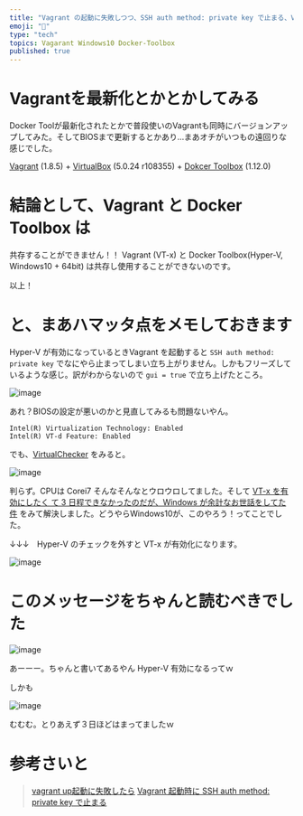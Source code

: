 ```yaml
---
title: "Vagrant の起動に失敗しつつ、SSH auth method: private key で止まる、VT-x にはまる。Windows10ってハマル。"
emoji: "📝"
type: "tech"
topics: Vagarant Windows10 Docker-Toolbox
published: true
---
```


# Vagrantを最新化とかとかしてみる
Docker Toolが最新化されたとかで普段使いのVagrantも同時にバージョンアップしてみた。そしてBIOSまで更新するとかあり…まあオチがいつもの遠回りな感じでした。

[Vagrant](https://www.vagrantup.com/) (1.8.5) + [VirtualBox](https://www.virtualbox.org/) (5.0.24 r108355) + [Dokcer Toolbox](https://www.docker.com/products/docker-toolbox) (1.12.0)

# 結論として、Vagrant と Docker Toolbox は
共存することができません！！
Vagrant (VT-x) と Docker Toolbox(Hyper-V, Windows10 + 64bit) は共存し使用することができないのです。

以上！

# と、まあハマッタ点をメモしておきます
Hyper-V が有効になっているときVagrant を起動すると ``SSH auth method: private key`` でなにやら止まってしまい立ち上がりません。しかもフリーズしているような感じ。訳がわからないので ``gui = true`` で立ち上げたところ。

![image](https://qiita-image-store.s3.amazonaws.com/0/44540/96dfeb0c-a25c-ce46-2807-e39c89919683.png)

あれ？BIOSの設定が悪いのかと見直してみるも問題ないやん。

```
Intel(R) Virtualization Technology: Enabled
Intel(R) VT-d Feature: Enabled
```

でも、[VirtualChecker](http://forest.watch.impress.co.jp/library/software/virtualcheck/) をみると。

![image](https://qiita-image-store.s3.amazonaws.com/0/44540/123cc9ef-9786-b833-6ad1-c5e9ec7e6697.png)

判らず。CPUは Corei7 そんなそんなとウロウロしてました。そして [VT-x を有効にしたく て 3 日程できなかったのだが、Windows が余計なお世話をしてた件](http://picworld.e-monster.jp/2016/03/28/vt-x-%E3%82%92%E6%9C%89%E5%8A%B9%E3%81%AB%E3%81%97%E3%81%9F%E3%81%8F-%E3%81%A6-3-%E6%97%A5%E7%A8%8B%E3%81%A7%E3%81%8D%E3%81%AA%E3%81%8B%E3%81%A3%E3%81%9F%E3%81%AE%E3%81%A0%E3%81%8C%E3%80%81windows/) をみて解決しました。どうやらWindows10が、このやろう！ってことでした。

↓↓↓　Hyper-V のチェックを外すと VT-x が有効化になります。

![image](https://qiita-image-store.s3.amazonaws.com/0/44540/cf24ab5d-427f-cca2-1165-49d1f8eec6fc.png)

# このメッセージをちゃんと読むべきでした
![image](https://qiita-image-store.s3.amazonaws.com/0/44540/2c44ed19-92f1-d68d-2c70-f7e61ed7d741.png)

あーーー。ちゃんと書いてあるやん Hyper-V 有効になるってｗ

しかも

![image](https://qiita-image-store.s3.amazonaws.com/0/44540/151e3adb-d7bb-46f0-5974-f4d86f457700.png)

むむむ。とりあえず３日ほどはまってましたｗ

# 参考さいと
> [vagrant up起動に失敗したら](http://qiita.com/super-hot-engineer/items/21e4456b8318db877f5b)
> [Vagrant 起動時に SSH auth method: private key で止まる](http://qiita.com/nagomu/items/67f046d3cf2a02b0efb0)


